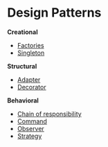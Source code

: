 # Design Patterns

<b>Creational</b>

* [Factories](Creational/Factories/Factories.md)
* [Singleton](Creational/Singleton/Singleton.md)

<b>Structural</b>

* [Adapter](Structural/Adapter/Adapter.md)
* [Decorator](Structural/Decorator/Decorator.md)

<b>Behavioral</b>

* [Chain of responsibility](Behavioral/ChainOfResponsibility/ChainOfResponsibility.md)
* [Command](Behavioral/Command/Command.md)
* [Observer](Behavioral/Observer/Observer.md)
* [Strategy](Behavioral/Strategy/Strategy.md)
